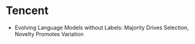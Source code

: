 # Tencent

* Evolving Language Models without Labels: Majority Drives Selection, Novelty Promotes Variation
